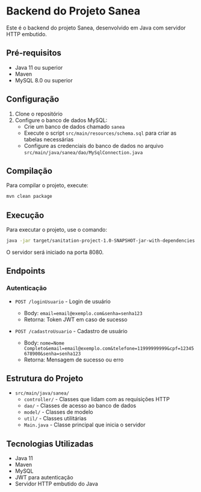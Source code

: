 # Backend do Projeto Sanea

Este é o backend do projeto Sanea, desenvolvido em Java com servidor HTTP embutido.

## Pré-requisitos

- Java 11 ou superior
- Maven
- MySQL 8.0 ou superior

## Configuração

1. Clone o repositório
2. Configure o banco de dados MySQL:
   - Crie um banco de dados chamado `sanea`
   - Execute o script `src/main/resources/schema.sql` para criar as tabelas necessárias
   - Configure as credenciais do banco de dados no arquivo `src/main/java/sanea/dao/MySqlConnection.java`

## Compilação

Para compilar o projeto, execute:

```bash
mvn clean package
```

## Execução

Para executar o projeto, use o comando:

```bash
java -jar target/sanitation-project-1.0-SNAPSHOT-jar-with-dependencies.jar
```

O servidor será iniciado na porta 8080.

## Endpoints

### Autenticação

- `POST /loginUsuario` - Login de usuário
  - Body: `email=email@exemplo.com&senha=senha123`
  - Retorna: Token JWT em caso de sucesso

- `POST /cadastroUsuario` - Cadastro de usuário
  - Body: `nome=Nome Completo&email=email@exemplo.com&telefone=11999999999&cpf=12345678900&senha=senha123`
  - Retorna: Mensagem de sucesso ou erro

## Estrutura do Projeto

- `src/main/java/sanea/`
  - `controller/` - Classes que lidam com as requisições HTTP
  - `dao/` - Classes de acesso ao banco de dados
  - `model/` - Classes de modelo
  - `util/` - Classes utilitárias
  - `Main.java` - Classe principal que inicia o servidor

## Tecnologias Utilizadas

- Java 11
- Maven
- MySQL
- JWT para autenticação
- Servidor HTTP embutido do Java 